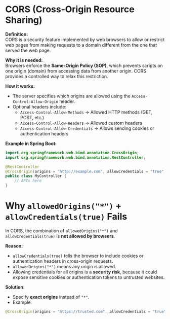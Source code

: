 # CORS (Cross-Origin Resource Sharing)

**Definition:**  
CORS is a security feature implemented by web browsers to allow or restrict web pages from making requests to a domain different from the one that served the web page.

**Why it is needed:**  
Browsers enforce the **Same-Origin Policy (SOP)**, which prevents scripts on one origin (domain) from accessing data from another origin. CORS provides a controlled way to relax this restriction.

**How it works:**
- The server specifies which origins are allowed using the `Access-Control-Allow-Origin` header.
- Optional headers include:
    - `Access-Control-Allow-Methods` → Allowed HTTP methods (GET, POST, etc.)
    - `Access-Control-Allow-Headers` → Allowed custom headers
    - `Access-Control-Allow-Credentials` → Allows sending cookies or authentication headers

**Example in Spring Boot:**

```java
import org.springframework.web.bind.annotation.CrossOrigin;
import org.springframework.web.bind.annotation.RestController;

@RestController
@CrossOrigin(origins = "http://example.com", allowCredentials = "true")
public class MyController {
    // APIs here
}
```

# Why `allowedOrigins("*")` + `allowCredentials(true)` Fails

In CORS, the combination of `allowedOrigins("*")` and `allowCredentials(true)` is **not allowed by browsers**.

**Reason:**
- `allowCredentials(true)` tells the browser to include cookies or authentication headers in cross-origin requests.
- `allowedOrigins("*")` means any origin is allowed.
- Allowing credentials for all origins is a **security risk**, because it could expose sensitive cookies or authentication tokens to untrusted websites.

**Solution:**
- Specify **exact origins** instead of `"*"`.
- Example:

```java
@CrossOrigin(origins = "https://trusted.com", allowCredentials = "true")

